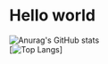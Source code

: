 # Hello world

![Anurag's GitHub stats](https://github-readme-stats.vercel.app/api?username=Glebweider&show_icons=true&theme=radical)
<br />
[![Top Langs](https://github-readme-stats.vercel.app/api/top-langs/?username=Glebweider&layout=compact)]
